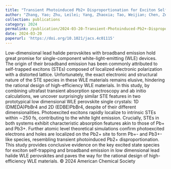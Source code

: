 ```yaml
---
title: "Transient Photoinduced Pb2+ Disproportionation for Exciton Self-Trapping and Broadband Emission in Low-Dimensional Lead Halide Perovskites"
author: "Zhang, Yao; Zhu, Leilei; Yang, Zhaoxia; Tao, Weijian; Chen, Zeng; Li, Tianjing; Lei, Haixin; Li, Congzhou; Wang, Lin; Tian, Wenming; Li, Zhenyu; Shang, Honghui; Zhu, Haiming"
collection: publications
category: 2024
permalink: /publication/2024-03-20-Transient-Photoinduced-Pb2+-Disproportionation-for-Exciton-Self-Trapping-and-Broadband-Emission-in-Low-Dimensional-Lead-Halide-Perovskites
date: 2024-03-20
paperurl: 'https://doi.org/10.1021/jacs.4c01115'
---
```


Low-dimensional lead halide perovskites with broadband emission hold great promise for single-component white-light-emitting (WLE) devices. The origin of their broadband emission has been commonly attributed to self-trapped excitons (STEs) composed of localized electronic polarization with a distorted lattice. Unfortunately, the exact electronic and structural nature of the STE species in these WLE materials remains elusive, hindering the rational design of high-efficiency WLE materials. In this study, by combining ultrafast transient absorption spectroscopy and ab initio calculations, we uncover surprisingly similar STE features in two prototypical low dimensional WLE perovskite single crystals: 1D (DMEDA)PbBr4 and 2D (EDBE)PbBr4, despite of their different dimensionalities. Photoexcited excitons rapidly localize to intrinsic STEs within ∼250 fs, contributing to the white light emission. Crucially, STEs in both systems exhibit characteristic absorption features akin to those of Pb+ and Pb3+. Further atomic level theoretical simulations confirm photoexcited electrons and holes are localized on the Pb2+ site to form Pb+- and Pb3+-like species, resembling transient photoinduced Pb2+ disproportionation. This study provides conclusive evidence on the key excited state species for exciton self-trapping and broadband emission in low dimensional lead halide WLE perovskites and paves the way for the rational design of high-efficiency WLE materials. © 2024 American Chemical Society
